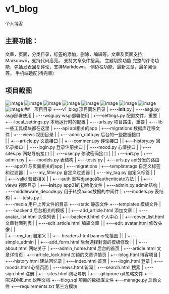 # v1_blog
个人博客
## 主要功能：
文章，页面，分类目录，标签的添加，删除，编辑等。文章及页面支持Markdown，支持代码高亮。
支持文章条件搜索。
主题切换功能
完整的评论功能，包括发表回复评论，支持Markdown。
侧边栏功能，最新文章，最多阅读等。
手机端适配(待完善)
## 项目截图
![image](https://user-images.githubusercontent.com/127709716/225201971-3deaa4a0-c6b7-482b-ac4e-f19081433949.png)
![image](https://user-images.githubusercontent.com/127709716/225202033-bfa58bef-e6f7-400e-9875-c119da3f5cd7.png)
![image](https://user-images.githubusercontent.com/127709716/225202075-71715a4e-db97-41ff-94a3-8d53f0a37841.png)
![image](https://user-images.githubusercontent.com/127709716/225202128-b7a646e5-78b1-4ce9-845e-2f0f585a05ad.png)
![image](https://user-images.githubusercontent.com/127709716/225202155-190221ea-dfa4-4d1b-85ab-0a022c1d7c6e.png)
![image](https://user-images.githubusercontent.com/127709716/225202438-d031903f-482a-40e6-bb64-1e1813c17549.png)
![image](https://user-images.githubusercontent.com/127709716/225202467-4c16b333-8cc7-46a0-b46a-3a6f722a89c3.png)
![image](https://user-images.githubusercontent.com/127709716/225202505-af176667-b8dc-4b6b-af67-769fd1d4d662.png)
![image](https://user-images.githubusercontent.com/127709716/225202569-2157f1e3-09b7-453c-940e-f4bb47b5d719.png)
##　项目目录
+---v1_blog  项目同名目录
|      +---__init__.py
|      +---asgi.py  asgi部署使用
|      +---wsgi.py  wsgi部署使用
|      +---settings.py  配置文件，重要
|      +---local_settings.py 本地运行时的配置
|      +---urls.py  项目路由，重要
|
+---lib  一些工具模块都在这里
|
+---api  api相关的app
|      +---migrations  数据库迁移文件
|      +---views  视图目录
|      |     +---admin_data.py  后台的一些数据接口  
|      |     +---article.py  文章接口
|      |     +---comment.py  评论接口
|      |     +---history.py  回忆录接口
|      |     +---login.py  登录注册接口
|      |     +---mood.py  心情接口
|      |     +---sites.py  网站导航接口
|      |     +---user.py  修改密码接口
|      |
|      +---__init__.py
|      +---admin.py
|      +---models.py  表结构
|      +---tests.py
|      +---urls.py  api分发的路由
+---app01 与页面相关的app
|      +---migrations
|      +---templatetags  自定义标签和过滤器
|      |      +---my_filter.py  自定义过滤器
|      |      +---my_tag.py  自定义标签
|      |     
|      +---valid  验证相关
|      |      +---auth  重写django的authenticate方法
|      |
|      +---views  视图目录
|      +---__init__.py  app01的初始化文件
|      +---admin.py  admin结构
|      +---middleware_decode.py  用于转换axios数据的中间件
|      +---models.py  表结构
|      +---tests.py
|      
+---media  用户上传文件的目录
+---static  静态文件
+---templates  模板文件
|      +---backend  后台相关的模板
|      |      +---add_article.html  添加文章
|      |      +---avatar_list.html  头像列表
|      |      +---backend.html  个人中心
|      |      +---cover_list.html  文章封面列表
|      |      +---edit_article.html  编辑文章
|      |      +---edit_avatar.html  修改头像
|      |      
|      +---my_tag   自定义
|      |      +---headers.html  banner轮播图
|      |
|      +---simple_admin
|      |      +---add_form.html  后台选择封面的模板修改
|      |
|      +---about.html  网站关于
|      +---admin_home.html  后台的首页
|      +---article.html  文章详情页
|      +---article_lock.html  加锁的文章详情页
|      +---blog.html  博客项目
|      +---history.html  建站回忆录
|      +---index.html  首页
|      +---login.html  登录
|      +---moods.html  心情页面
|      +---news.html  新闻
|      +---search.html  搜索
|      +---sign.html  注册
|      +---sites.html  网址导航
|
+---.gitignore  git忽略文件
+---README.md  说明文档
+---blog.sql  项目的数据库文件
+---manage.py  启动文件
+---requirements.txt  第三方模块

